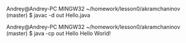 Andrey@Andrey-PC MINGW32 ~/homework/lesson0/akramchaninov (master)
$ javac -d out Hello.java

Andrey@Andrey-PC MINGW32 ~/homework/lesson0/akramchaninov (master)
$ java -cp out Hello
Hello World!
